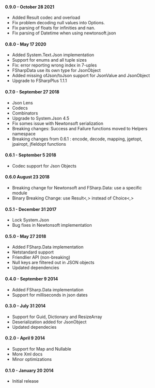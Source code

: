 #### 0.9.0  - October 28 2021
* Added Result codec and overload
* Fix problem decoding null values into Options.
* Fix parsing of floats for infinities and nan.
* Fix parsing of Datetime when using newtonsoft.json

#### 0.8.0  - May 17 2020
* Added System.Text.Json implementation
* Support for enums and all tuple sizes
* Fix: error reporting wrong index in 7-uples
* FSharpData use its own type for JsonObject
* Added missing ofJson/toJson support for JsonValue and JsonObject
* Upgrade to FSharpPlus 1.1.1

#### 0.7.0  - September 27 2018
* Json Lens
* Codecs
* Combinators
* Upgrade to System.Json 4.5
* Fix somes issue with Newtonsoft serialization
* Breaking changes: Success and Failure functions moved to Helpers namespace
* Breaking changes from 0.6.1 : encode, decode, mapping, jgetopt, jpairopt, jfieldopt functions

#### 0.6.1  - September 5 2018
* Codec support for Json Objects

#### 0.6.0 August 23 2018
* Breaking change for Newtonsoft and FSharp.Data: use a specific module
* Binary Breaking Change: use Result<_,_> instead of Choice<_,_>

#### 0.5.1  - December 31 2017
* Lock System.Json
* Bug fixes in Newtonsoft implementation

#### 0.5.0  - May 27 2018
* Added FSharp.Data implementation
* Netstandard support
* Friendlier API (non-breaking)
* Null keys are filtered out in JSON objects
* Updated dependencies

#### 0.4.0  - September 9 2014
* Added FSharp.Data implementation
* Support for milliseconds in json dates

#### 0.3.0  - July 31 2014 
* Support for Guid, Dictionary and ResizeArray
* Deserialization added for JsonObject
* Updated dependecies

#### 0.2.0  - April 9 2014
* Support for Map and Nullable
* More Xml docs
* Minor optimizations

#### 0.1.0  - January 20 2014
* Initial release
